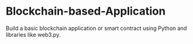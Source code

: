 # Blockchain-based-Application
Build a basic blockchain application or smart contract using Python and libraries like web3.py.

